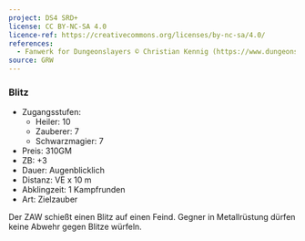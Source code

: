 ```yaml
---
project: DS4 SRD+
license: CC BY-NC-SA 4.0
licence-ref: https://creativecommons.org/licenses/by-nc-sa/4.0/
references: 
  - Fanwerk for Dungeonslayers © Christian Kennig (https://www.dungeonslayers.net/)
source: GRW
---
```


### Blitz

- Zugangsstufen:
  - Heiler: 10
  - Zauberer: 7
  - Schwarzmagier: 7
- Preis: 310GM
- ZB: +3
- Dauer: Augenblicklich
- Distanz: VE x 10 m
- Abklingzeit: 1 Kampfrunden
- Art: Zielzauber

Der ZAW schießt einen Blitz auf einen Feind. Gegner in Metallrüstung dürfen keine Abwehr gegen Blitze würfeln.

